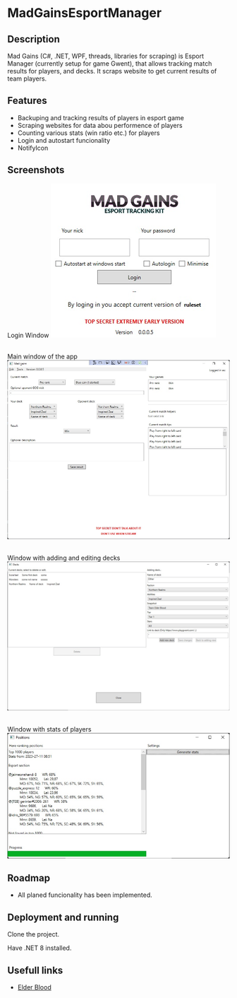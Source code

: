 # MadGainsEsportManager


## Description

Mad Gains (C#, .NET, WPF, threads, libraries for scraping) is Esport Manager (currently setup for game Gwent),
that allows tracking match results for players, and decks. It scraps website to get current results of team players.

## Features

- Backuping and tracking results of players in esport game
- Scraping websites for data abou performence of players
- Counting various stats (win ratio etc.) for players
- Login and autostart funcionality
- NotifyIcon


## Screenshots
Login Window
![Login Window](GameNetWork/docs/login.jpg)


<br/>Main window of the app
![Main window](GameNetWork/docs/main.jpg)



<br/>Window with adding and editing decks
![Decks](GameNetWork/docs/decks.jpg)



<br/>Window with stats of players
![Stats](GameNetWork/docs/stats.jpg)


## Roadmap

- All planed funcionality has been implemented.


## Deployment and running

Clone the project.

Have .NET 8 installed.


## Usefull links

 - [Elder Blood](https://www.teamelderblood.com/)
